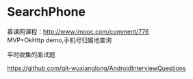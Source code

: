 # SearchPhone
慕课网课程：http://www.imooc.com/comment/776  
MVP+OkHttp demo,手机号归属地查询

平时收集的面试题  

https://github.com/git-wuxianglong/AndroidInterviewQuestions
